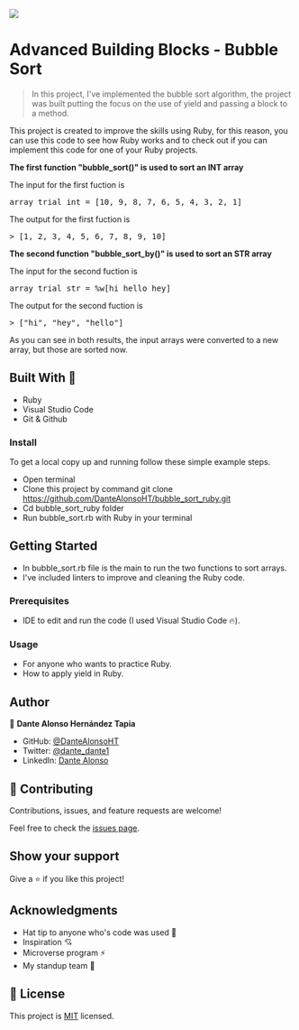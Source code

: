 ![](https://img.shields.io/badge/Microverse-blueviolet)

# Advanced Building Blocks - Bubble Sort

> In this project, I've implemented the bubble sort algorithm, the project was built putting the focus on the use of yield and passing a block to a method.

This project is created to improve the skills using Ruby, for this reason, you can use this code to see how Ruby works and to check out if you can implement this code for one of your Ruby projects.

**The first function "bubble_sort()" is used to sort an INT array**

The input for the first fuction is
<pre>
array_trial_int = [10, 9, 8, 7, 6, 5, 4, 3, 2, 1]
</pre>

The output for the first fuction is
<pre>
> [1, 2, 3, 4, 5, 6, 7, 8, 9, 10]
</pre>

**The second function "bubble_sort_by()" is used to sort an STR array**

The input for the second fuction is
<pre>
array_trial_str = %w[hi hello hey]
</pre>

The output for the second fuction is
<pre>
> ["hi", "hey", "hello"]
</pre>

As you can see in both results, the input arrays were converted to a new array, but those are sorted now.

## Built With 🔨

- Ruby
- Visual Studio Code
- Git & Github

### Install

To get a local copy up and running follow these simple example steps.
- Open terminal
- Clone this project by command git clone https://github.com/DanteAlonsoHT/bubble_sort_ruby.git
- Cd bubble_sort_ruby folder
- Run bubble_sort.rb with Ruby in your terminal

## Getting Started 

- In bubble_sort.rb file is the main to run the two functions to sort arrays.
- I've included linters to improve and cleaning the Ruby code.

### Prerequisites

- IDE to edit and run the code (I used Visual Studio Code 🔥).

### Usage

- For anyone who wants to practice Ruby.
- How to apply yield in Ruby.

## Author

👤 **Dante Alonso Hernández Tapia**

- GitHub: [@DanteAlonsoHT](https://github.com/DanteAlonsoHT)
- Twitter: [@dante_dante1](https://twitter.com/dante_dante1)
- LinkedIn: [Dante Alonso](https://www.linkedin.com/in/dante-hernandez99/)

## 🤝 Contributing

Contributions, issues, and feature requests are welcome!

Feel free to check the [issues page](https://github.com/DanteAlonsoHT/bubble_sort_ruby/issues).

## Show your support

Give a ⭐️ if you like this project!


## Acknowledgments

- Hat tip to anyone who's code was used 🔰
- Inspiration 💘
- Microverse program ⚡
- My standup team 🏹

## 📝 License

This project is [MIT](./LICENSE.md) licensed.
